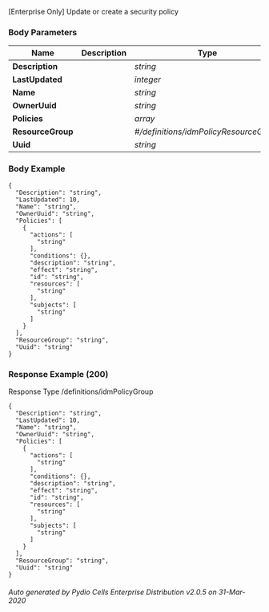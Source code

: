 






 
[Enterprise Only] Update or create a security policy  


### Body Parameters

Name | Description | Type | Required
---|---|---|---
**Description** |  | _string_ |   
**LastUpdated** |  | _integer_ |   
**Name** |  | _string_ |   
**OwnerUuid** |  | _string_ |   
**Policies** |  | _array_ |   
**ResourceGroup** |  | _#/definitions/idmPolicyResourceGroup_ |   
**Uuid** |  | _string_ |   


### Body Example
```
{
  "Description": "string",
  "LastUpdated": 10,
  "Name": "string",
  "OwnerUuid": "string",
  "Policies": [
    {
      "actions": [
        "string"
      ],
      "conditions": {},
      "description": "string",
      "effect": "string",
      "id": "string",
      "resources": [
        "string"
      ],
      "subjects": [
        "string"
      ]
    }
  ],
  "ResourceGroup": "string",
  "Uuid": "string"
}
```






### Response Example (200)
Response Type /definitions/idmPolicyGroup

```
{
  "Description": "string",
  "LastUpdated": 10,
  "Name": "string",
  "OwnerUuid": "string",
  "Policies": [
    {
      "actions": [
        "string"
      ],
      "conditions": {},
      "description": "string",
      "effect": "string",
      "id": "string",
      "resources": [
        "string"
      ],
      "subjects": [
        "string"
      ]
    }
  ],
  "ResourceGroup": "string",
  "Uuid": "string"
}
```




###### Auto generated by Pydio Cells Enterprise Distribution v2.0.5 on 31-Mar-2020
